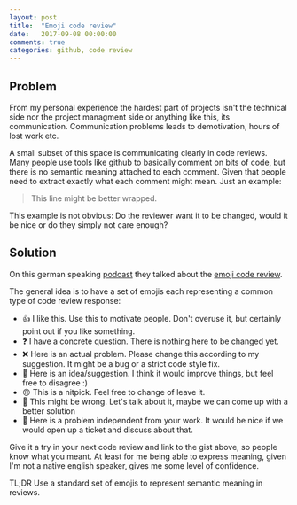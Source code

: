 ```yaml
---
layout: post
title:  "Emoji code review"
date:   2017-09-08 00:00:00
comments: true
categories: github, code review
---
```


## Problem
From my personal experience the hardest part of projects isn't the technical side nor the project managment side or anything like this, its communication. Communication problems leads to demotivation, hours of lost work etc.

A small subset of this space is communicating clearly in code reviews. Many people use tools like github to basically comment on bits of code, but there is no semantic meaning attached to each comment. Given that people need to extract exactly what each comment might mean. Just an example:

> This line might be better wrapped.

This example is not obvious: Do the reviewer want it to be changed, would it be nice or do they simply not care enough?

## Solution

On this german speaking [podcast](https://gist.github.com/pfleidi/4422a5cac5b04550f714f1f886d2feea) they talked about the [emoji code review](https://gist.github.com/pfleidi/4422a5cac5b04550f714f1f886d2feea).

The general idea is to have a set of emojis each representing a common type of code review response:

* 👍  I like this. Use this to motivate people. Don't overuse it, but certainly point out if you like something.
* ❓ I have a concrete question. There is nothing here to be changed yet.
* ❌  Here is an actual problem. Please change this according to my suggestion. It might be a bug or a strict code style fix.
* 🔧  Here is an idea/suggestion. I think it would improve things, but feel free to disagree :)
* 🙃  This is a nitpick. Feel free to change of leave it.
* 🤔  This might be wrong. Let's talk about it, maybe we can come up with a better solution
* 🤡  Here is a problem independent from your work. It would be nice if we would open up a ticket and discuss about that.

Give it a try in your next code review and link to the gist above, so people know what you meant.
At least for me being able to express meaning, given I'm not a native english speaker, gives me some level of confidence.

TL;DR
Use a standard set of emojis to represent semantic meaning in reviews.
